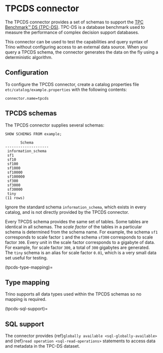 # TPCDS connector

The TPCDS connector provides a set of schemas to support the
[TPC Benchmark™ DS (TPC-DS)](http://www.tpc.org/tpcds/). TPC-DS is a database
benchmark used to measure the performance of complex decision support databases.

This connector can be used to test the capabilities and query
syntax of Trino without configuring access to an external data
source. When you query a TPCDS schema, the connector generates the
data on the fly using a deterministic algorithm.

## Configuration

To configure the TPCDS connector, create a catalog properties file
`etc/catalog/example.properties` with the following contents:

```text
connector.name=tpcds
```

## TPCDS schemas

The TPCDS connector supplies several schemas:

```
SHOW SCHEMAS FROM example;
```

```text
       Schema
--------------------
 information_schema
 sf1
 sf10
 sf100
 sf1000
 sf10000
 sf100000
 sf300
 sf3000
 sf30000
 tiny
(11 rows)
```

Ignore the standard schema `information_schema`, which exists in every
catalog, and is not directly provided by the TPCDS connector.

Every TPCDS schema provides the same set of tables. Some tables are
identical in all schemas. The *scale factor* of the tables in a particular
schema is determined from the schema name. For example, the schema
`sf1` corresponds to scale factor `1` and the schema `sf300`
corresponds to scale factor `300`. Every unit in the scale factor
corresponds to a gigabyte of data. For example, for scale factor `300`,
a total of `300` gigabytes are generated. The `tiny` schema is an
alias for scale factor `0.01`, which is a very small data set useful for
testing.

(tpcds-type-mapping)=
## Type mapping

Trino supports all data types used within the TPCDS schemas so no mapping is
required.

(tpcds-sql-support)=
## SQL support

The connector provides {ref}`globally available <sql-globally-available>` and
{ref}`read operation <sql-read-operations>` statements to access data and
metadata in the TPC-DS dataset.
